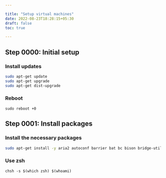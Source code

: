 ```yaml
---

title: "Setup virtual machines"
date: 2022-08-23T18:28:15+05:30
draft: false
toc: true

---
```


## Step 0000: Initial setup


### Install updates

```bash
sudo apt-get update
sudo apt-get upgrade
sudo apt-get dist-upgrade
```

### Reboot

```
sudo reboot +0
```


## Step 0001: Install packages


### Install the necessary packages

```bash
sudo apt-get install -y aria2 autoconf barrier bat bc bison bridge-utils btop build-essential cifs-utils cmake cmatrix curl ethtool exfat-fuse fakeroot fastboot fdisk ffmpeg flex fonts-firacode fonts-fork-awesome gdb-multiarch git handbrake hdparm htop imagemagick iotop iperf iperf3 libc6-dev libelf-dev libncurses-dev libncurses5-dev libpam-google-authenticator libssl-dev linux-headers-$(uname -r) linux-tools-$(uname -r) linux-tools-common linux-tools-generic locate lsb-release make mlocate mpv ncurses-dev neofetch neovim nethogs nload nodejs openocd openssh-client openssh-server ripgrep rsync tar tmux tree unrar unzip valgrind vim webp wget wget2 xz-utils zip zsh zsh-autosuggestions zsh-common zsh-syntax-highlighting
```

### Use zsh

```
chsh -s $(which zsh) $(whoami)
```
